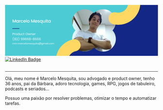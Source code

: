 <div align="center">
  <img src="/assets/GitHubHeader.png"/>
</div>

<div id="badges">
  <a href="https://www.linkedin.com/in/mmmarcelom">
    <img src="https://img.shields.io/badge/LinkedIn-blue?style=for-the-badge&logo=linkedin&logoColor=white" alt="LinkedIn Badge"/>
  </a>
</div>

<img src="https://komarev.com/ghpvc/?username=mmmarcelom&style=flat-square&color=blue" alt=""/>

---

Olá, meu nome é Marcelo Mesquita, sou advogado e product owner, tenho 36 anos, pai da Bárbara, adoro tecnologia, games, RPG, jogos de tabuleiro, podcasts e seriados...

Possuo uma paixão por resolver problemas, otimizar o tempo e automatizar tarefas.
